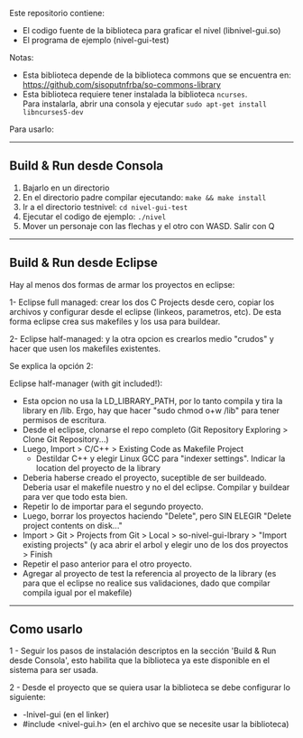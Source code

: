 Este repositorio contiene:

- El codigo fuente de la biblioteca para graficar el nivel (libnivel-gui.so)
- El programa de ejemplo (nivel-gui-test)

Notas:
* Esta biblioteca depende de la biblioteca commons que se encuentra en:<br/>
https://github.com/sisoputnfrba/so-commons-library
* Esta biblioteca requiere tener instalada la biblioteca `ncurses`.  
Para instalarla, abrir una consola y ejecutar `sudo apt-get install libncurses5-dev`

Para usarlo:

-------------------------------
Build & Run desde Consola
-------------------------------

1) Bajarlo en un directorio<br>
2) En el directorio padre compilar ejecutando: `make && make install`<br>
3) Ir a el directorio testnivel: `cd nivel-gui-test`<br>
4) Ejecutar el codigo de ejemplo: `./nivel` <br>
5) Mover un personaje con las flechas y el otro con WASD. Salir con Q<br>

-------------------------------
Build & Run desde Eclipse
-------------------------------

Hay al menos dos formas de armar los proyectos en eclipse:

1- Eclipse full managed: crear los dos C Projects desde cero, copiar los archivos y configurar desde el eclipse (linkeos, parametros, etc). De esta forma eclipse crea sus makefiles y los usa para buildear.

2- Eclipse half-managed:  y la otra opcion es crearlos medio "crudos" y hacer que usen los makefiles existentes.


Se explica la opción 2:

Eclipse half-manager (with git included!):

- Esta opcion no usa la LD_LIBRARY_PATH, por lo tanto compila y tira la library en /lib. Ergo, hay que hacer "sudo chmod o+w /lib" para tener permisos de escritura.
- Desde el eclipse, clonarse el repo completo (Git Repository Exploring > Clone Git Repository...)
- Luego, Import > C/C++ > Existing Code as Makefile Project
	- Destildar C++ y elegir Linux GCC para "indexer settings". Indicar la location del  proyecto de la library
- Deberia haberse creado el proyecto, suceptible de ser buildeado. Deberia usar el makefile nuestro y no el del eclipse. Compilar y buildear para ver que todo esta bien.
- Repetir lo de importar para el segundo proyecto.
- Luego, borrar los proyectos haciendo "Delete", pero SIN ELEGIR "Delete project contents on disk..."
- Import > Git > Projects from Git > Local > so-nivel-gui-lbrary > "Import existing projects" (y aca abrir el arbol y elegir uno de los dos proyectos > Finish
- Repetir el paso anterior para el otro proyecto.
- Agregar al proyecto de test la referencia al proyecto de la library (es para que el eclipse no realice sus validaciones, dado que compilar compila igual por el makefile)


-------------------------------
Como usarlo
-------------------------------

1 - Seguir los pasos de instalación descriptos en la sección
'Build & Run desde Consola', esto habilita que la biblioteca
ya este disponible en el sistema para ser usada.

2 - Desde el proyecto que se quiera usar la biblioteca se
debe configurar lo siguiente:

 + -lnivel-gui (en el linker)
 + #include <nivel-gui.h> (en el archivo que se necesite usar la biblioteca)
